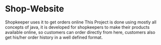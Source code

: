 # Shop-Website
Shopkeeper uses it to get orders online
This Project is done using mostly all concepts of java, it is developed for shopkeepers to make their products available online, so customers can order directly from here,
customers also get his/her order history in a well defined format.
